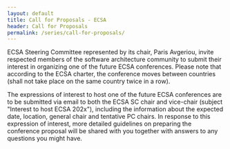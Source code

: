 ```yaml
---
layout: default
title: Call for Proposals - ECSA
header: Call for Proposals
permalink: /series/call-for-proposals/
---
```


ECSA Steering Committee represented by its chair, Paris Avgeriou, invite respected members of the software architecture community to submit their interest in organizing one of the future ECSA conferences. Please note that according to the ECSA charter, the conference moves between countries (shall not take place on the same country twice in a row).

The expressions of interest to host one of the future ECSA conferences are to be submitted via email to both the ECSA SC chair and vice-chair (subject "Interest to host ECSA 202x"), including the information about the expected date, location, general chair and tentative PC chairs. In response to this expression of interest, more detailed guidelines on preparing the conference proposal will be shared with you together with answers to any questions you might have.
